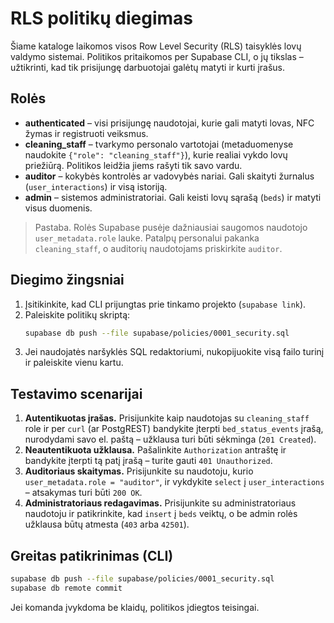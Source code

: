 # RLS politikų diegimas

Šiame kataloge laikomos visos Row Level Security (RLS) taisyklės lovų valdymo sistemai. Politikos pritaikomos per Supabase CLI,
o jų tikslas – užtikrinti, kad tik prisijungę darbuotojai galėtų matyti ir kurti įrašus.

## Rolės
- **authenticated** – visi prisijungę naudotojai, kurie gali matyti lovas, NFC žymas ir registruoti veiksmus.
- **cleaning_staff** – tvarkymo personalo vartotojai (metaduomenyse naudokite `{"role": "cleaning_staff"}`), kurie realiai vykdo lovų
  priežiūrą. Politikos leidžia jiems rašyti tik savo vardu.
- **auditor** – kokybės kontrolės ar vadovybės nariai. Gali skaityti žurnalus (`user_interactions`) ir visą istoriją.
- **admin** – sistemos administratoriai. Gali keisti lovų sąrašą (`beds`) ir matyti visus duomenis.

> Pastaba. Rolės Supabase pusėje dažniausiai saugomos naudotojo `user_metadata.role` lauke. Patalpų personalui pakanka `cleaning_staff`,
o auditorių naudotojams priskirkite `auditor`.

## Diegimo žingsniai
1. Įsitikinkite, kad CLI prijungtas prie tinkamo projekto (`supabase link`).
2. Paleiskite politikų skriptą:
   ```bash
   supabase db push --file supabase/policies/0001_security.sql
   ```
3. Jei naudojatės naršyklės SQL redaktoriumi, nukopijuokite visą failo turinį ir paleiskite vienu kartu.

## Testavimo scenarijai
1. **Autentikuotas įrašas.** Prisijunkite kaip naudotojas su `cleaning_staff` role ir per `curl` (ar PostgREST) bandykite įterpti
   `bed_status_events` įrašą, nurodydami savo el. paštą – užklausa turi būti sėkminga (`201 Created`).
2. **Neautentikuota užklausa.** Pašalinkite `Authorization` antraštę ir bandykite įterpti tą patį įrašą – turite gauti `401 Unauthorized`.
3. **Auditoriaus skaitymas.** Prisijunkite su naudotoju, kurio `user_metadata.role = "auditor"`, ir vykdykite `select` į `user_interactions`
   – atsakymas turi būti `200 OK`.
4. **Administratoriaus redagavimas.** Prisijunkite su administratoriaus naudotoju ir patikrinkite, kad `insert` į `beds` veiktų, o be admin
   rolės užklausa būtų atmesta (`403` arba `42501`).

## Greitas patikrinimas (CLI)
```bash
supabase db push --file supabase/policies/0001_security.sql
supabase db remote commit
```
Jei komanda įvykdoma be klaidų, politikos įdiegtos teisingai.
